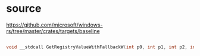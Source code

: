 # source

<https://github.com/microsoft/windows-rs/tree/master/crates/targets/baseline>

```c

void __stdcall GetRegistryValueWithFallbackW(int p0, int p1, int p2, int p3, int p4, int p5, int p6, int p7, int p8, int p9) {}

```
